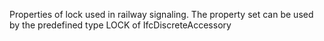 Properties of lock used in railway signaling. The property set can be used by the predefined type LOCK of IfcDiscreteAccessory
